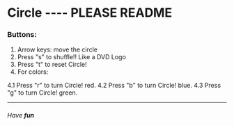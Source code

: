 # Circle ---- PLEASE README

### Buttons:

1. Arrow keys: move the circle
2. Press "s" to shuffle!! Like a DVD Logo
3. Press "t" to reset Circle!
4. For colors:


  4.1 Press "r" to turn Circle! red.
  4.2 Press "b" to turn Circle! blue.
  4.3 Press "g" to turn Circle! green.

---

###### Have **fun**
